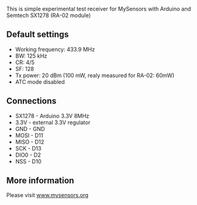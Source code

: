 This is simple experimental test receiver for MySensors with Arduino and Semtech SX1278 (RA-02 module)

Default settings
---
- Working frequency: 433.9 MHz
- BW: 125 kHz
- CR: 4/5
- SF: 128
- Tx power: 20 dBm (100 mW, realy measured for RA-02: 60mW)
- ATC mode disabled

Connections
---

- SX1278 - Arduino 3.3V 8MHz
- 3.3V - external 3.3V regulator
- GND - GND
- MOSI - D11
- MISO - D12
- SCK - D13
- DIO0 - D2
- NSS - D10

More information
---
Please visit www.mysensors.org
